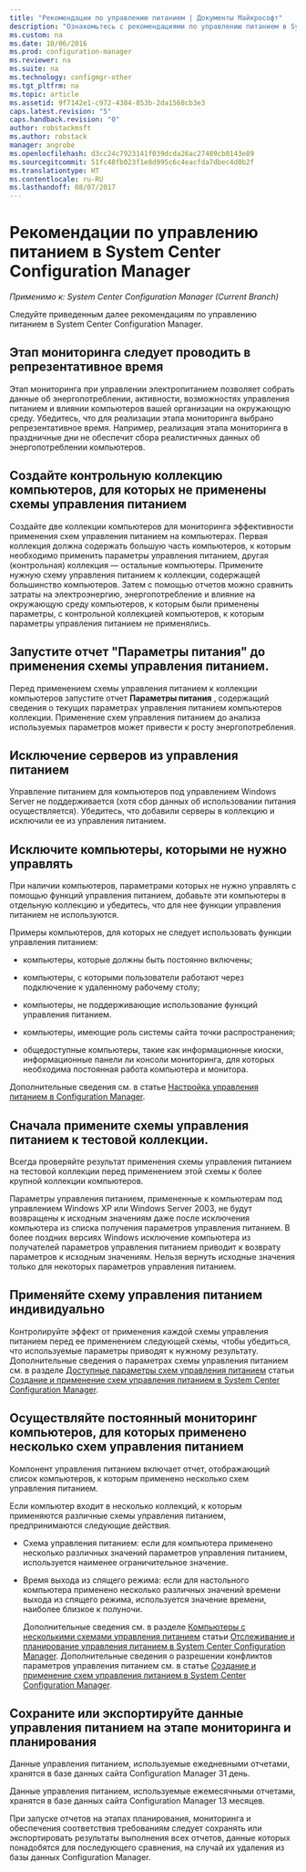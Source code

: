 ```yaml
---
title: "Рекомендации по управлению питанием | Документы Майкрософт"
description: "Ознакомьтесь с рекомендациями по управлению питанием в System Center Configuration Manager."
ms.custom: na
ms.date: 10/06/2016
ms.prod: configuration-manager
ms.reviewer: na
ms.suite: na
ms.technology: configmgr-other
ms.tgt_pltfrm: na
ms.topic: article
ms.assetid: 9f7142e1-c972-4384-853b-2da1568cb3e3
caps.latest.revision: "5"
caps.handback.revision: "0"
author: robstackmsft
ms.author: robstack
manager: angrobe
ms.openlocfilehash: d3cc24c7923141f039dcda26ac27489cb0143e89
ms.sourcegitcommit: 51fc48fb023f1e8d995c6c4eacfda7dbec4d0b2f
ms.translationtype: HT
ms.contentlocale: ru-RU
ms.lasthandoff: 08/07/2017
---
```

# <a name="best-practices-for-power-management-in-system-center-configuration-manager"></a>Рекомендации по управлению питанием в System Center Configuration Manager

*Применимо к: System Center Configuration Manager (Current Branch)*

Следуйте приведенным далее рекомендациям по управлению питанием в System Center Configuration Manager.  

## <a name="perform-the-monitoring-phase-at-a-representative-time"></a>Этап мониторинга следует проводить в репрезентативное время  
 Этап мониторинга при управлении электропитанием позволяет собрать данные об энергопотреблении, активности, возможностях управления питанием и влиянии компьютеров вашей организации на окружающую среду. Убедитесь, что для реализации этапа мониторинга выбрано репрезентативное время. Например, реализация этапа мониторинга в праздничные дни не обеспечит сбора реалистичных данных об энергопотреблении компьютеров.  

## <a name="create-a-control-collection-of-computers-with-no-power-plans-applied"></a>Создайте контрольную коллекцию компьютеров, для которых не применены схемы управления питанием  
 Создайте две коллекции компьютеров для мониторинга эффективности применения схем управления питанием на компьютерах. Первая коллекция должна содержать большую часть компьютеров, к которым необходимо применить параметры управления питанием, другая (контрольная) коллекция — остальные компьютеры. Примените нужную схему управления питанием к коллекции, содержащей большинство компьютеров. Затем с помощью отчетов можно сравнить затраты на электроэнергию, энергопотребление и влияние на окружающую среду компьютеров, к которым были применены параметры, с контрольной коллекцией компьютеров, к которым параметры управления питанием не применялись.  

## <a name="run-the-power-settings-report-before-you-apply-a-power-management-plan"></a>Запустите отчет "Параметры питания" до применения схемы управления питанием.  
 Перед применением схемы управления питанием к коллекции компьютеров запустите отчет **Параметры питания** , содержащий сведения о текущих параметрах управления питанием компьютеров коллекции. Применение схем управления питанием до анализа используемых параметров может привести к росту энергопотребления.  

## <a name="exclude-servers-from-power-management"></a>Исключение серверов из управления питанием  
 Управление питанием для компьютеров под управлением Windows Server не поддерживается (хотя сбор данных об использовании питания осуществляется). Убедитесь, что добавили серверы в коллекцию и исключили ее из управления питанием.  

## <a name="exclude-computers-that-you-do-not-want-to-manage"></a>Исключите компьютеры, которыми не нужно управлять  
 При наличии компьютеров, параметрами которых не нужно управлять c помощью функций управления питанием, добавьте эти компьютеры в отдельную коллекцию и убедитесь, что для нее функции управления питанием не используются.  

 Примеры компьютеров, для которых не следует использовать функции управления питанием:  

-   компьютеры, которые должны быть постоянно включены;  

-   компьютеры, с которыми пользователи работают через подключение к удаленному рабочему столу;  

-   компьютеры, не поддерживающие использование функций управления питанием.  

-   компьютеры, имеющие роль системы сайта точки распространения;  

-   общедоступные компьютеры, такие как информационные киоски, информационные панели ли консоли мониторинга, для которых необходима постоянная работа компьютера и монитора.  

 Дополнительные сведения см. в статье [Настройка управления питанием в Configuration Manager](../../../../core/clients/manage/power/configuring-power-management.md).  

## <a name="first-apply-power-plans-to-a-test-collection-of-computers"></a>Сначала примените схемы управления питанием к тестовой коллекции.  
 Всегда проверяйте результат применения схемы управления питанием на тестовой коллекции перед применением этой схемы к более крупной коллекции компьютеров.  

 Параметры управления питанием, примененные к компьютерам под управлением Windows XP или Windows Server 2003, не будут возвращены к исходным значениям даже после исключения компьютера из списка получения параметров управления питанием. В более поздних версиях Windows исключение компьютера из получателей параметров управления питанием приводит к возврату параметров к исходным значениям. Нельзя вернуть исходные значения только для некоторых параметров управления питанием.  

## <a name="apply-power-plan-settings-individually"></a>Применяйте схему управления питанием индивидуально  
 Контролируйте эффект от применения каждой схемы управления питанием перед ее применением следующей схемы, чтобы убедиться, что используемые параметры приводят к нужному результату. Дополнительные сведения о параметрах схемы управления питанием см. в разделе [Доступные параметры схем управления питанием](../../../../core/clients/manage/power/create-and-apply-power-plans.md#BKMK_Plans) статьи [Создание и применение схем управления питанием в System Center Configuration Manager](../../../../core/clients/manage/power/create-and-apply-power-plans.md).  

## <a name="regularly-monitor-computers-to-see-if-they-have-multiple-power-plans-applied"></a>Осуществляйте постоянный мониторинг компьютеров, для которых применено несколько схем управления питанием  
 Компонент управления питанием включает отчет, отображающий список компьютеров, к которым применено несколько схем управления питанием.  

 Если компьютер входит в несколько коллекций, к которым применяются различные схемы управления питанием, предпринимаются следующие действия.  

-   Схема управления питанием: если для компьютера применено несколько различных значений параметров управления питанием, используется наименее ограничительное значение.  

-   Время выхода из спящего режима: если для настольного компьютера применено несколько различных значений времени выхода из спящего режима, используется значение времени, наиболее близкое к полуночи.  

     Дополнительные сведения см. в разделе [Компьютеры с несколькими схемами управления питанием](../../../../core/clients/manage/power/monitor-and-plan-for-power-management.md#BKMK_Multiple) статьи [Отслеживание и планирование управления питанием в System Center Configuration Manager](../../../../core/clients/manage/power/monitor-and-plan-for-power-management.md). Дополнительные сведения о разрешении конфликтов параметров управления питанием см. в статье [Создание и применение схем управления питанием в System Center Configuration Manager](../../../../core/clients/manage/power/create-and-apply-power-plans.md).  

## <a name="save-or-export-power-management-information-during-the-monitoring-and-planning-phase-of-power-management"></a>Сохраните или экспортируйте данные управления питанием на этапе мониторинга и планирования  
 Данные управления питанием, используемые ежедневными отчетами, хранятся в базе данных сайта Configuration Manager 31 день.  

 Данные управления питанием, используемые ежемесячными отчетами, хранятся в базе данных сайта Configuration Manager 13 месяцев.  

 При запуске отчетов на этапах планирования, мониторинга и обеспечения соответствия требованиям следует сохранять или экспортировать результаты выполнения всех отчетов, данные которых понадобятся для последующего сравнения, на случай их удаления из базы данных Configuration Manager.  
